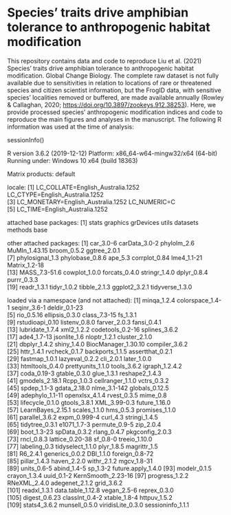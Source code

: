 # Species’ traits drive amphibian tolerance to anthropogenic habitat modification

This repository contains data and code to reproduce Liu et al. (2021) Species’ traits drive amphibian tolerance to anthropogenic habitat modification. Global Change Biology. The complete raw dataset is not fully available due to sensitivities in relation to locations of rare or threatened species and citizen scientist information, but the FrogID data, with sensitive species’ localities removed or buffered, are made available annually (Rowley & Callaghan, 2020; https://doi.org/10.3897/zookeys.912.38253). Here, we provide processed species’ anthropogenic modification indices and code to reproduce the main figures and analyses in the manuscript. The following R information was used at the time of analysis:

sessionInfo()

R version 3.6.2 (2019-12-12)
Platform: x86_64-w64-mingw32/x64 (64-bit)
Running under: Windows 10 x64 (build 18363)

Matrix products: default

locale:
[1] LC_COLLATE=English_Australia.1252  LC_CTYPE=English_Australia.1252   
[3] LC_MONETARY=English_Australia.1252 LC_NUMERIC=C                      
[5] LC_TIME=English_Australia.1252    

attached base packages:
[1] stats     graphics  grDevices utils     datasets  methods   base     

other attached packages:
 [1] car_3.0-6       carData_3.0-2   phylolm_2.6     MuMIn_1.43.15   broom_0.5.2     ggtree_2.0.1   
 [7] phylosignal_1.3 phylobase_0.8.6 ape_5.3         corrplot_0.84   lme4_1.1-21     Matrix_1.2-18  
[13] MASS_7.3-51.6   cowplot_1.0.0   forcats_0.4.0   stringr_1.4.0   dplyr_0.8.4     purrr_0.3.3    
[19] readr_1.3.1     tidyr_1.0.2     tibble_2.1.3    ggplot2_3.2.1   tidyverse_1.3.0

loaded via a namespace (and not attached):
  [1] minqa_1.2.4         colorspace_1.4-1    seqinr_3.6-1        deldir_0.1-23      
  [5] rio_0.5.16          ellipsis_0.3.0      class_7.3-15        fs_1.3.1           
  [9] rstudioapi_0.10     listenv_0.8.0       farver_2.0.3        fansi_0.4.1        
 [13] lubridate_1.7.4     xml2_1.2.2          codetools_0.2-16    splines_3.6.2      
 [17] ade4_1.7-13         jsonlite_1.6        nloptr_1.2.1        cluster_2.1.0      
 [21] dbplyr_1.4.2        shiny_1.4.0         BiocManager_1.30.10 compiler_3.6.2     
 [25] httr_1.4.1          rvcheck_0.1.7       backports_1.1.5     assertthat_0.2.1   
 [29] fastmap_1.0.1       lazyeval_0.2.2      cli_2.0.1           later_1.0.0        
 [33] htmltools_0.4.0     prettyunits_1.1.0   tools_3.6.2         igraph_1.2.4.2     
 [37] coda_0.19-3         gtable_0.3.0        glue_1.3.1          reshape2_1.4.3     
 [41] gmodels_2.18.1      Rcpp_1.0.3          cellranger_1.1.0    vctrs_0.3.2        
 [45] spdep_1.1-3         gdata_2.18.0        nlme_3.1-142        globals_0.12.5     
 [49] adephylo_1.1-11     openxlsx_4.1.4      rvest_0.3.5         mime_0.8           
 [53] lifecycle_0.1.0     gtools_3.8.1        XML_3.99-0.3        future_1.16.0      
 [57] LearnBayes_2.15.1   scales_1.1.0        hms_0.5.3           promises_1.1.0     
 [61] parallel_3.6.2      expm_0.999-4        curl_4.3            stringi_1.4.5      
 [65] tidytree_0.3.1      e1071_1.7-3         permute_0.9-5       zip_2.0.4          
 [69] boot_1.3-23         spData_0.3.2        rlang_0.4.7         pkgconfig_2.0.3    
 [73] rncl_0.8.3          lattice_0.20-38     sf_0.8-0            treeio_1.10.0      
 [77] labeling_0.3        tidyselect_1.1.0    plyr_1.8.5          magrittr_1.5       
 [81] R6_2.4.1            generics_0.0.2      DBI_1.1.0           foreign_0.8-72     
 [85] pillar_1.4.3        haven_2.2.0         withr_2.1.2         mgcv_1.8-31        
 [89] units_0.6-5         abind_1.4-5         sp_1.3-2            future.apply_1.4.0 
 [93] modelr_0.1.5        crayon_1.3.4        uuid_0.1-2          KernSmooth_2.23-16 
 [97] progress_1.2.2      RNeXML_2.4.0        adegenet_2.1.2      grid_3.6.2         
[101] readxl_1.3.1        data.table_1.12.8   vegan_2.5-6         reprex_0.3.0       
[105] digest_0.6.23       classInt_0.4-2      xtable_1.8-4        httpuv_1.5.2       
[109] stats4_3.6.2        munsell_0.5.0       viridisLite_0.3.0   sessioninfo_1.1.1  

